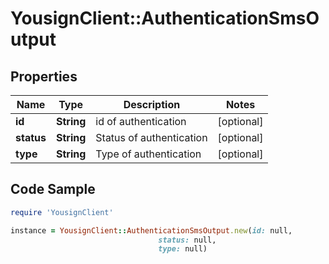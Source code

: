 # YousignClient::AuthenticationSmsOutput

## Properties

Name | Type | Description | Notes
------------ | ------------- | ------------- | -------------
**id** | **String** | id of authentication | [optional] 
**status** | **String** | Status of authentication | [optional] 
**type** | **String** | Type of authentication | [optional] 

## Code Sample

```ruby
require 'YousignClient'

instance = YousignClient::AuthenticationSmsOutput.new(id: null,
                                 status: null,
                                 type: null)
```



